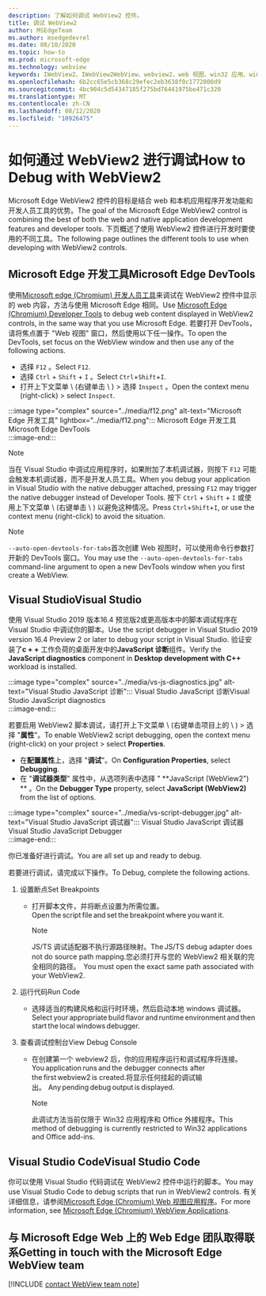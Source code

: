 ```yaml
---
description: 了解如何调试 WebView2 控件。
title: 调试 WebView2
author: MSEdgeTeam
ms.author: msedgedevrel
ms.date: 08/10/2020
ms.topic: how-to
ms.prod: microsoft-edge
ms.technology: webview
keywords: IWebView2、IWebView2WebView、webview2、web 视图、win32 应用、win32、edge、ICoreWebView2、ICoreWebView2Host、浏览器控件、边缘 html
ms.openlocfilehash: 6b2cc65e5cb368c29efec2eb3638f0c1772000d9
ms.sourcegitcommit: 4bc904c5d54347185f275bd76441975be471c320
ms.translationtype: MT
ms.contentlocale: zh-CN
ms.lasthandoff: 08/12/2020
ms.locfileid: "10926475"
---
```

# <span data-ttu-id="31e52-104">如何通过 WebView2 进行调试</span><span class="sxs-lookup"><span data-stu-id="31e52-104">How to Debug with WebView2</span></span>  

<span data-ttu-id="31e52-105">Microsoft Edge WebView2 控件的目标是结合 web 和本机应用程序开发功能和开发人员工具的优势。</span><span class="sxs-lookup"><span data-stu-id="31e52-105">The goal of the Microsoft Edge WebView2 control is combining the best of both the web and native application development features and developer tools.</span></span>  <span data-ttu-id="31e52-106">下页概述了使用 WebView2 控件进行开发时要使用的不同工具。</span><span class="sxs-lookup"><span data-stu-id="31e52-106">The following page outlines the different tools to use when developing with WebView2 controls.</span></span>  

## <span data-ttu-id="31e52-107">Microsoft Edge 开发工具</span><span class="sxs-lookup"><span data-stu-id="31e52-107">Microsoft Edge DevTools</span></span>  

<span data-ttu-id="31e52-108">使用[Microsoft edge (Chromium) 开发人员工具][DevtoolsGuideChromiumMain]来调试在 WebView2 控件中显示的 web 内容，方法与使用 Microsoft Edge 相同。</span><span class="sxs-lookup"><span data-stu-id="31e52-108">Use [Microsoft Edge (Chromium) Developer Tools][DevtoolsGuideChromiumMain] to debug web content displayed in WebView2 controls, in the same way that you use Microsoft Edge.</span></span>  <span data-ttu-id="31e52-109">若要打开 DevTools，请将焦点置于 "Web 视图" 窗口，然后使用以下任一操作。</span><span class="sxs-lookup"><span data-stu-id="31e52-109">To open the DevTools, set focus on the WebView window and then use any of the following actions.</span></span>  
*   <span data-ttu-id="31e52-110">选择 `F12` 。</span><span class="sxs-lookup"><span data-stu-id="31e52-110">Select `F12`.</span></span>  
*   <span data-ttu-id="31e52-111">选择 `Ctrl` + `Shift` + `I` 。</span><span class="sxs-lookup"><span data-stu-id="31e52-111">Select `Ctrl`+`Shift`+`I`.</span></span>  
*   <span data-ttu-id="31e52-112">打开上下文菜单 \ (右键单击 \ ) > 选择 `Inspect` 。</span><span class="sxs-lookup"><span data-stu-id="31e52-112">Open the context menu \(right-click\) > select `Inspect`.</span></span>  

:::image type="complex" source="../media/f12.png" alt-text="Microsoft Edge 开发工具" lightbox="../media/f12.png":::
   <span data-ttu-id="31e52-114">Microsoft Edge 开发工具</span><span class="sxs-lookup"><span data-stu-id="31e52-114">Microsoft Edge DevTools</span></span>  
:::image-end:::  

> [!NOTE]
> <span data-ttu-id="31e52-115">当在 Visual Studio 中调试应用程序时，如果附加了本机调试器，则按下 `F12` 可能会触发本机调试器，而不是开发人员工具。</span><span class="sxs-lookup"><span data-stu-id="31e52-115">When you debug your application in Visual Studio with the native debugger attached, pressing `F12` may trigger the native debugger instead of Developer Tools.</span></span>  <span data-ttu-id="31e52-116">按下 `Ctrl` + `Shift` + `I` 或使用上下文菜单 \ (右键单击 \ ) 以避免这种情况。</span><span class="sxs-lookup"><span data-stu-id="31e52-116">Press `Ctrl`+`Shift`+`I`, or use the context menu \(right-click\) to avoid the situation.</span></span>  

> [!NOTE]
> <span data-ttu-id="31e52-117">`--auto-open-devtools-for-tabs`首次创建 Web 视图时，可以使用命令行参数打开新的 DevTools 窗口。</span><span class="sxs-lookup"><span data-stu-id="31e52-117">You may use the `--auto-open-devtools-for-tabs` command-line argument to open a new DevTools window when you first create a WebView.</span></span>  <!--See `CreateCoreWebView2Controller` documentation for how to provide additional command-line arguments to the browser process.  See `LoaderOverride` registry key to examine different builds of WebView2 without modifying your application in the `CreateCoreWebView2Controller` documentation.  -->  

## <span data-ttu-id="31e52-118">Visual Studio</span><span class="sxs-lookup"><span data-stu-id="31e52-118">Visual Studio</span></span>  

<span data-ttu-id="31e52-119">使用 Visual Studio 2019 版本16.4 预览版2或更高版本中的脚本调试程序在 Visual Studio 中调试你的脚本。</span><span class="sxs-lookup"><span data-stu-id="31e52-119">Use the script debugger in Visual Studio 2019 version 16.4 Preview 2 or later to debug your script in Visual Studio.</span></span>  <span data-ttu-id="31e52-120">验证安装了**c + +** 工作负荷的桌面开发中的**JavaScript 诊断**组件。</span><span class="sxs-lookup"><span data-stu-id="31e52-120">Verify the **JavaScript diagnostics** component in **Desktop development with C++** workload is installed.</span></span>  

:::image type="complex" source="../media/vs-js-diagnostics.jpg" alt-text="Visual Studio JavaScript 诊断":::
   <span data-ttu-id="31e52-122">Visual Studio JavaScript 诊断</span><span class="sxs-lookup"><span data-stu-id="31e52-122">Visual Studio JavaScript diagnostics</span></span>  
:::image-end:::  

<!--todo: Please update the image to use a red rectangle to outline the portion of the screen to highlight  -->  

<span data-ttu-id="31e52-123">若要启用 WebView2 脚本调试，请打开上下文菜单 \ (右键单击项目上的 \ ) > 选择 "**属性**"。</span><span class="sxs-lookup"><span data-stu-id="31e52-123">To enable WebView2 script debugging, open the context menu \(right-click\) on your project > select **Properties**.</span></span>  

*   <span data-ttu-id="31e52-124">在**配置属性**上，选择 "**调试**"。</span><span class="sxs-lookup"><span data-stu-id="31e52-124">On **Configuration Properties**, select **Debugging**.</span></span>  
*   <span data-ttu-id="31e52-125">在 "**调试器类型**" 属性中，从选项列表中选择 " \*\*JavaScript (WebView2") \*\* 。</span><span class="sxs-lookup"><span data-stu-id="31e52-125">On the **Debugger Type** property, select **JavaScript (WebView2)** from the list of options.</span></span> 

:::image type="complex" source="../media/vs-script-debugger.jpg" alt-text="Visual Studio JavaScript 调试器":::
   <span data-ttu-id="31e52-127">Visual Studio JavaScript 调试器</span><span class="sxs-lookup"><span data-stu-id="31e52-127">Visual Studio JavaScript Debugger</span></span>  
:::image-end:::  

<!--todo: Please update the image to use a red rectangle to outline the portion of the screen to highlight  -->  

<span data-ttu-id="31e52-128">你已准备好进行调试。</span><span class="sxs-lookup"><span data-stu-id="31e52-128">You are all set up and ready to debug.</span></span>  

<span data-ttu-id="31e52-129">若要进行调试，请完成以下操作。</span><span class="sxs-lookup"><span data-stu-id="31e52-129">To Debug, complete the following actions.</span></span>  

1.  <span data-ttu-id="31e52-130">设置断点</span><span class="sxs-lookup"><span data-stu-id="31e52-130">Set Breakpoints</span></span>  
    *   <span data-ttu-id="31e52-131">打开脚本文件，并将断点设置为所需位置。</span><span class="sxs-lookup"><span data-stu-id="31e52-131">Open the script file and set the breakpoint where you want it.</span></span>  
        
        > [!NOTE]
        > <span data-ttu-id="31e52-132">JS/TS 调试适配器不执行源路径映射。</span><span class="sxs-lookup"><span data-stu-id="31e52-132">The JS/TS debug adapter does not do source path mapping.</span></span><span data-ttu-id="31e52-133">您必须打开与您的 WebView2 相关联的完全相同的路径。</span><span class="sxs-lookup"><span data-stu-id="31e52-133">  You must open the exact same path associated with your WebView2.</span></span>  
        
1.  <span data-ttu-id="31e52-134">运行代码</span><span class="sxs-lookup"><span data-stu-id="31e52-134">Run Code</span></span>  
    *   <span data-ttu-id="31e52-135">选择适当的构建风格和运行时环境，然后启动本地 windows 调试器。</span><span class="sxs-lookup"><span data-stu-id="31e52-135">Select your appropriate build flavor and runtime environment and then start the local windows debugger.</span></span>  
1.  <span data-ttu-id="31e52-136">查看调试控制台</span><span class="sxs-lookup"><span data-stu-id="31e52-136">View Debug Console</span></span>  
    *   <span data-ttu-id="31e52-137">在创建第一个 webview2 后，你的应用程序运行和调试程序将连接。</span><span class="sxs-lookup"><span data-stu-id="31e52-137">You application runs and the debugger connects after the first webview2 is created.</span></span><span data-ttu-id="31e52-138">将显示任何挂起的调试输出。</span><span class="sxs-lookup"><span data-stu-id="31e52-138">  Any pending debug output is displayed.</span></span>  
        
        > [!NOTE]
        > <span data-ttu-id="31e52-139">此调试方法当前仅限于 Win32 应用程序和 Office 外接程序。</span><span class="sxs-lookup"><span data-stu-id="31e52-139">This method of debugging is currently restricted to Win32 applications and Office add-ins.</span></span>  
        
## <span data-ttu-id="31e52-140">Visual Studio Code</span><span class="sxs-lookup"><span data-stu-id="31e52-140">Visual Studio Code</span></span>  

<span data-ttu-id="31e52-141">你可以使用 Visual Studio 代码调试在 WebView2 控件中运行的脚本。</span><span class="sxs-lookup"><span data-stu-id="31e52-141">You may use Visual Studio Code to debug scripts that run in WebView2 controls.</span></span>  <span data-ttu-id="31e52-142">有关详细信息，请参阅[Microsoft Edge (Chromium) Web 视图应用程序][GithubMicrosoftVscodeEdgeDebug2ReadmeChromiumWebviewApplications]。</span><span class="sxs-lookup"><span data-stu-id="31e52-142">For more information, see [Microsoft Edge (Chromium) WebView Applications][GithubMicrosoftVscodeEdgeDebug2ReadmeChromiumWebviewApplications].</span></span>  

<!--todo:  add See also heading  -->  

## <span data-ttu-id="31e52-143">与 Microsoft Edge Web 上的 Web Edge 团队取得联系</span><span class="sxs-lookup"><span data-stu-id="31e52-143">Getting in touch with the Microsoft Edge WebView team</span></span>  

[!INCLUDE [contact WebView team note](../includes/contact-webview-team-note.md)]  

<!--## Debugging  

Open DevTools with the normal shortcuts: `F12` or `Ctrl+Shift+I`. You can use the `--auto-open-devtools-for-tabs` command argument switch to have the DevTools window open immediately when first creating a WebView. See CreateCoreWebView2Controller documentation for how to provide additional command line arguments to the browser process. Check out the LoaderOverride registry key for trying out different builds of WebView2 without modifying your application in the CreateCoreWebView2Controller documentation.  -->  

<!-- links -->  

[DevtoolsGuideChromiumMain]: ../../devtools-guide-chromium.md "Microsoft Edge (Chromium) 开发人员工具"  

[GithubMicrosoftedgeWebviewfeedbackMain]: https://github.com/MicrosoftEdge/WebViewFeedback "Web 视图反馈-MicrosoftEdge/WebViewFeedback |GitHub"  

[GithubMicrosoftVscodeEdgeDebug2ReadmeChromiumWebviewApplications]: https://github.com/microsoft/vscode-edge-debug2/blob/master/README.md#microsoft-edge-chromium-webview-applications "Microsoft Edge (Chromium) Web 视图应用程序-VS 代码-Microsoft Edge 的调试器-microsoft/vscode-debug2 |GitHub"  
